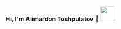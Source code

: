 ### Hi, I'm Alimardon Toshpulatov 👋 <img src="[https://media3.giphy.com/media/gM5qFksULw54NMWyry/giphy.gif?cid=ecf05e47n3cqiwm73qym34z9tl33w9dibugcdgp9lafsn27l&rid=giphy.gif&ct=s](https://media2.giphy.com/media/Vhd10uVrDjMhAG7IyV/giphy.gif?cid=ecf05e47u26cy2ad7eex9r60t1yaf2518wgrqkxp21ow7cs4&rid=giphy.gif&ct=s)" width="40px">

